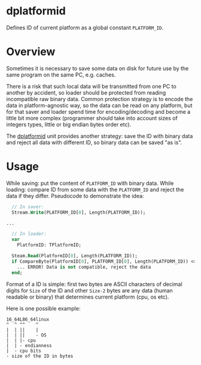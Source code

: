 # dplatformid

Defines ID of current platform as a global constant `PLATFORM_ID`.

# Overview

Sometimes it is necessary to save some data on disk for future use
by the same program on the same PC, e.g. caches.

There is a risk that such local data will be transmitted from one PC to
another by accident, so loader should be protected from reading
incompatible raw binary data. Common protection strategy is to encode
the data in platform-agnostic way, so the data can be read on any platform,
but for that saver and loader spend time for encoding/decoding and become a
little bit more complex (programmer should take into account sizes
of integers types, little or big endian bytes order etc).

The [dplatformid](dplatformid.pas) unit provides
another strategy: save the ID with binary data and reject all data
with different ID, so binary data can be saved "as is".

# Usage

While saving: put the content of `PLATFORM_ID` with binary data.
While loading: compare ID from some data with the `PLATFORM_ID`
and reject the data if they differ. Pseudocode to demonstrate the idea:

```pascal
  // In saver:
  Stream.Write(PLATFORM_ID[0], Length(PLATFORM_ID));

...

  // In loader:
  var
    PlatformID: TPlatformID;

  Steam.Read(PlatformID[0], Length(PLATFORM_ID));
  if CompareByte(PlatformID[0], PLATFORM_ID[0], Length(PLATFORM_ID)) <> 0 then begin
    ... ERROR! Data is not compatible, reject the data
  end;
```

Format of a ID is simple: first two bytes are ASCII characters of
decimal digits for `Size` of the ID and other `Size-2` bytes are any
data (human readable or binary) that determines current platform (cpu, os etc).

Here is one possible example:

```
16_64L86_64linux
^  ^ ^^    ^
|  | ||    |
|  | ||    - OS
|  | |- cpu
|  | - endianness
|  - cpu bits
- size of the ID in bytes
```
